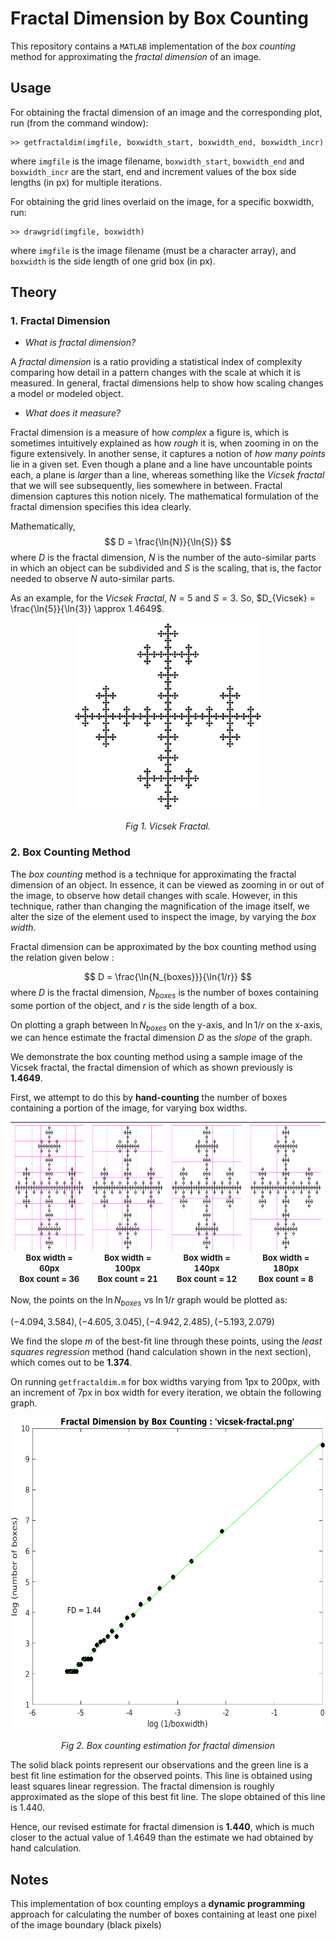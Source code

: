 # Fractal Dimension by Box Counting
This repository contains a `MATLAB` implementation of the *box counting* method for approximating the *fractal dimension* of an image.

## Usage
 For obtaining the fractal dimension of an image and the corresponding plot, run (from the command window):
 ```
>> getfractaldim(imgfile, boxwidth_start, boxwidth_end, boxwidth_incr)
 ```
 where `imgfile` is the image filename, `boxwidth_start`, `boxwidth_end` and `boxwidth_incr` are the start, end and increment values of the box side lengths (in px) for multiple iterations.

 For obtaining the grid lines overlaid on the image, for a specific boxwidth, run:
 ```
 >> drawgrid(imgfile, boxwidth)
 ```
 where `imgfile` is the image filename (must be a character array), and `boxwidth` is the side length of one grid box (in px).
## Theory
### 1. Fractal Dimension

- *What is fractal dimension?*

A <i>fractal dimension</i> is a ratio providing a statistical index of complexity comparing how detail in a pattern changes with the scale at which it is measured. In general, fractal dimensions help to show how scaling changes a model or modeled object.

- *What does it measure?*

Fractal dimension is a measure of how *complex* a figure is, which is sometimes intuitively explained as how *rough* it is, when zooming in on the figure extensively. In another sense, it captures a notion of <i>how many points</i> lie in a given set. Even though a plane and a line have uncountable points each, a plane is <i>larger</i> than a line, whereas something like the *Vicsek fractal* that we will see subsequently, lies somewhere in between. Fractal dimension captures this notion nicely. The mathematical formulation of the fractal dimension specifies this idea clearly.

Mathematically,
$$
D = \frac{\ln{N}}{\ln{S}}
$$
where $D$ is the fractal dimension, $N$ is the number of the auto-similar parts in which an object can be subdivided and $S$ is the scaling, that is, the factor needed to observe $N$ auto-similar parts.

As an example, for the <i>Vicsek Fractal</i>, $N = 5$ and $S = 3$. So, $D_{Vicsek} = \frac{\ln{5}}{\ln{3}} \approx 1.4649$.

<p align="center" width="100%">
<img src="img/vicsek-fractal.png" height=300px>
</p>
<p align="center" width="100%">
<em>Fig 1. Vicsek Fractal.</em>
</p>

### 2. Box Counting Method

The <i>box counting</i> method is a technique for approximating the fractal dimension of an object. In essence, it can be viewed as zooming in or out of the image, to observe how detail changes with scale. However, in this technique, rather than changing the magnification of the image itself, we alter the size of the element used to inspect the image, by varying the <i>box width</i>. 

Fractal dimension can be approximated by the box counting method using the relation given below :

$$
D = \frac{\ln{N_{boxes}}}{\ln{1/r}}
$$
where $D$ is the fractal dimension, $N_{boxes}$ is the number of boxes containing some portion of the object, and $r$ is the side length of a box.

On plotting a graph between $\ln{N_{boxes}}$ on the y-axis, and $\ln{1/r}$ on the x-axis, we can hence estimate the fractal dimension $D$ as the <i>slope</i> of the graph.

We demonstrate the box counting method using a sample image of the Vicsek fractal, the fractal dimension of which as shown previously is **1.4649**.

First, we attempt to do this by **hand-counting** the number of boxes containing a portion of the image, for varying box widths. 

|<img src="plots/vf-grid-60.png" height=200px><font size=2px><br>Box width = 60px<br>Box count = 36</font>|<img src="plots/vf-grid-100.png" height=200px><font size=2px><br>Box width = 100px<br>Box count = 21</font>|<img src="plots/vf-grid-140.png" height=200px><font size=2px><br>**Box width = 140px<br>Box count = 12**</font>|<img src="plots/vf-grid-180.png" height=200px><font size=2px><br>**Box width = 180px<br>Box count = 8**</font>|
|:---:|:---:|:---:|:---:|

Now, the points on the $\ln{N_{boxes}}$ vs ${\ln{1/r}}$ graph would be plotted as:

$(-4.094, 3.584), (-4.605, 3.045), (-4.942, 2.485), (-5.193, 2.079)$

We find the slope $m$ of the best-fit line through these points, using the *least squares regression* method (hand calculation shown in the next section), which comes out to be **1.374**.

On running `getfractaldim.m` for box widths varying from 1px to 200px, with an increment of 7px in box width for every iteration, we obtain the following graph.

<p align="center" width="100%">
<img src="plots/vf-graph-1-200-7.png" height=500px>
</p>
<p align="center" width="100%">
<em>Fig 2. Box counting estimation for fractal dimension</em>
</p>

The solid black points represent our observations and the green line is a best fit line estimation for the observed points. This line is obtained using least squares linear regression. The fractal dimension is roughly approximated as the slope of this best fit line. The slope obtained of this line is 1.440.

Hence, our revised estimate for fractal dimension is **1.440**, which is much closer to the actual value of 1.4649 than the estimate we had obtained by hand calculation.

## Notes

This implementation of box counting employs a **dynamic programming** approach for calculating the number of boxes containing at least one pixel of the image boundary (black pixels) 
